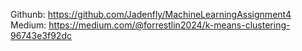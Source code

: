 Githunb: https://github.com/Jadenfly/MachineLearningAssignment4
Medium: https://medium.com/@forrestlin2024/k-means-clustering-96743e3f92dc

